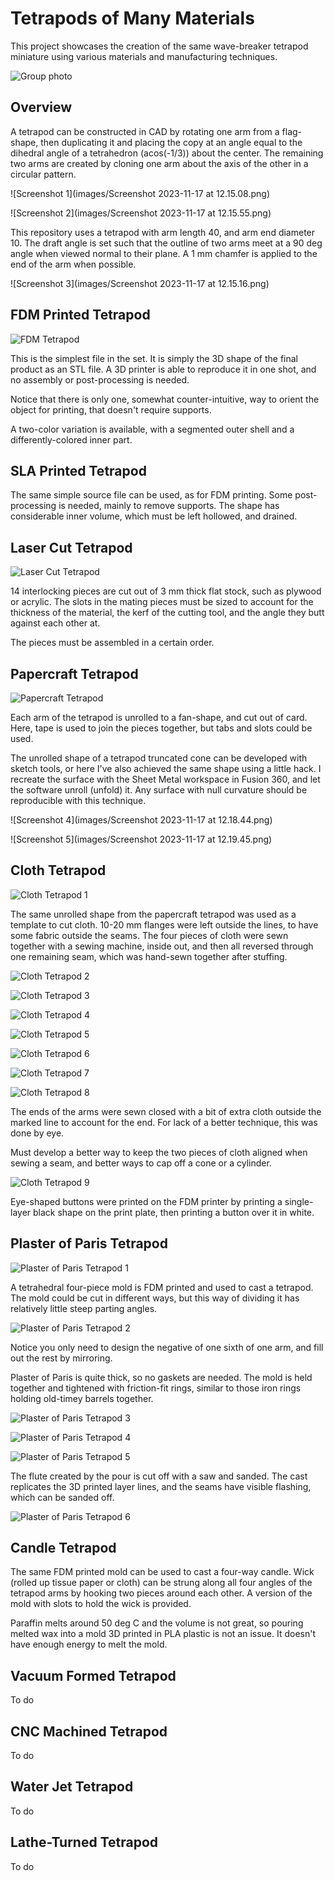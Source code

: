 # Tetrapods of Many Materials

This project showcases the creation of the same wave-breaker tetrapod miniature using various materials and manufacturing techniques.

![Group photo](images/IMG_5607.jpeg)

## Overview

A tetrapod can be constructed in CAD by rotating one arm from a flag-shape, then duplicating it and placing the copy at an angle equal to the dihedral angle of a tetrahedron (acos(-1/3)) about the center. The remaining two arms are created by cloning one arm about the axis of the other in a circular pattern.

![Screenshot 1](images/Screenshot 2023-11-17 at 12.15.08.png)

![Screenshot 2](images/Screenshot 2023-11-17 at 12.15.55.png)

This repository uses a tetrapod with arm length 40, and arm end diameter 10. The draft angle is set such that the outline of two arms meet at a 90 deg angle when viewed normal to their plane. A 1 mm chamfer is applied to the end of the arm when possible.

![Screenshot 3](images/Screenshot 2023-11-17 at 12.15.16.png)

## FDM Printed Tetrapod

![FDM Tetrapod](images/IMG_5603.jpeg)

This is the simplest file in the set. It is simply the 3D shape of the final product as an STL file. A 3D printer is able to reproduce it in one shot, and no assembly or post-processing is needed.

Notice that there is only one, somewhat counter-intuitive, way to orient the object for printing, that doesn't require supports.

A two-color variation is available, with a segmented outer shell and a differently-colored inner part.

## SLA Printed Tetrapod

The same simple source file can be used, as for FDM printing. Some post-processing is needed, mainly to remove supports. The shape has considerable inner volume, which must be left hollowed, and drained.

## Laser Cut Tetrapod

![Laser Cut Tetrapod](images/IMG_5604.jpeg)

14 interlocking pieces are cut out of 3 mm thick flat stock, such as plywood or acrylic. The slots in the mating pieces must be sized to account for the thickness of the material, the kerf of the cutting tool, and the angle they butt against each other at.

The pieces must be assembled in a certain order. 

## Papercraft Tetrapod

![Papercraft Tetrapod](images/IMG_5606.jpeg)

Each arm of the tetrapod is unrolled to a fan-shape, and cut out of card. Here, tape is used to join the pieces together, but tabs and slots could be used.

The unrolled shape of a tetrapod truncated cone can be developed with sketch tools, or here I've also achieved the same shape using a little hack. I recreate the surface with the Sheet Metal workspace in Fusion 360, and let the software unroll (unfold) it. Any surface with null curvature should be reproducible with this technique.

![Screenshot 4](images/Screenshot 2023-11-17 at 12.18.44.png)

![Screenshot 5](images/Screenshot 2023-11-17 at 12.19.45.png)

## Cloth Tetrapod

![Cloth Tetrapod 1](images/IMG_5605.jpeg)

The same unrolled shape from the papercraft tetrapod was used as a template to cut cloth. 10-20 mm flanges were left outside the lines, to have some fabric outside the seams. The four pieces of cloth were sewn together with a sewing machine, inside out, and then all reversed through one remaining seam, which was hand-sewn together after stuffing.

![Cloth Tetrapod 2](images/IMG_5567.jpeg)

![Cloth Tetrapod 3](images/IMG_5568.jpeg)

![Cloth Tetrapod 4](images/IMG_5569.jpeg)

![Cloth Tetrapod 5](images/IMG_5571.jpeg)

![Cloth Tetrapod 6](images/IMG_5572.jpeg)

![Cloth Tetrapod 7](images/IMG_5573.jpeg)

![Cloth Tetrapod 8](images/IMG_5575.jpeg)

The ends of the arms were sewn closed with a bit of extra cloth outside the marked line to account for the end. For lack of a better technique, this was done by eye.

Must develop a better way to keep the two pieces of cloth aligned when sewing a seam, and better ways to cap off a cone or a cylinder.

![Cloth Tetrapod 9](images/IMG_5602.jpeg)

Eye-shaped buttons were printed on the FDM printer by printing a single-layer black shape on the print plate, then printing a button over it in white.

## Plaster of Paris Tetrapod

![Plaster of Paris Tetrapod 1](images/IMG_5590.jpeg)

A tetrahedral four-piece mold is FDM printed and used to cast a tetrapod. The mold could be cut in different ways, but this way of dividing it has relatively little steep parting angles.

![Plaster of Paris Tetrapod 2](images/IMG_5582.jpeg)

Notice you only need to design the negative of one sixth of one arm, and fill out the rest by mirroring.

Plaster of Paris is quite thick, so no gaskets are needed. The mold is held together and tightened with friction-fit rings, similar to those iron rings holding old-timey barrels together.

![Plaster of Paris Tetrapod 3](images/IMG_5584.jpeg)

![Plaster of Paris Tetrapod 4](images/IMG_5585.jpeg)

![Plaster of Paris Tetrapod 5](images/IMG_5587.jpeg)

The flute created by the pour is cut off with a saw and sanded. The cast replicates the 3D printed layer lines, and the seams have visible flashing, which can be sanded off.

![Plaster of Paris Tetrapod 6](images/IMG_5588.jpeg)

## Candle Tetrapod

The same FDM printed mold can be used to cast a four-way candle. Wick (rolled up tissue paper or cloth) can be strung along all four angles of the tetrapod arms by hooking two pieces around each other. A version of the mold with slots to hold the wick is provided.

Paraffin melts around 50 deg C and the volume is not great, so pouring melted wax into a mold 3D printed in PLA plastic is not an issue. It doesn't have enough energy to melt the mold.

## Vacuum Formed Tetrapod

To do

## CNC Machined Tetrapod

To do

## Water Jet Tetrapod

To do

## Lathe-Turned Tetrapod

To do
